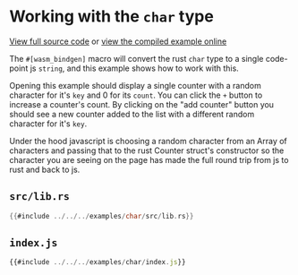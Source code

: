 # Working with the `char` type

[View full source code][code] or [view the compiled example online][online]

[online]: https://wasm-bindgen.github.io/wasm-bindgen/exbuild/char/
[code]: https://github.com/wasm-bindgen/wasm-bindgen/tree/master/examples/char

The `#[wasm_bindgen]` macro will convert the rust `char` type to a single
code-point js `string`, and this example shows how to work with this.

Opening this example should display a single counter with a random character
for it's `key` and 0 for its `count`. You can click the `+` button to increase a
counter's count. By clicking on the "add counter" button you should see a new
counter added to the list with a different random character for it's `key`.

Under the hood javascript is choosing a random character from an Array of
characters and passing that to the rust Counter struct's constructor so the
character you are seeing on the page has made the full round trip from js to
rust and back to js.

## `src/lib.rs`

```rust
{{#include ../../../examples/char/src/lib.rs}}
```

## `index.js`

```js
{{#include ../../../examples/char/index.js}}
```
